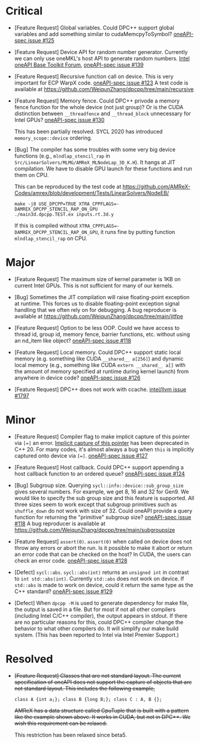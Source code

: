 
# Critical

* [Feature Request] Global variables.  Could DPC++ support global variables and add
  something similar to cudaMemcpyToSymbol?
  [oneAPI-spec issue #125](https://github.com/oneapi-src/oneAPI-spec/issues/125)

* [Feature Request] Device API for random number generator.  Currently we can only use
  oneMKL's host API to generate random numbers.
  [Intel oneAPI Base Toolkit Forum](https://software.intel.com/en-us/forums/intel-oneapi-base-toolkit/topic/856436),
  [oneAPI-spec issue #139](https://github.com/oneapi-src/oneAPI-spec/issues/139)

* [Feature Request] Recursive function call on device.  This is very important for ECP
  WarpX code.
  [oneAPI-spec issue #123](https://github.com/oneapi-src/oneAPI-spec/issues/123)
  A test code is available at https://github.com/WeiqunZhang/dpcpp/tree/main/recursive

* [Feature Request] Memory fence.  Could DPC++ privode a memory fence function for the
  whole device (not just group)?  Or is the CUDA distinction between
  `__threadfence` and `__thread_block` unnecessary for Intel GPUs?
  [oneAPI-spec issue #130](https://github.com/oneapi-src/oneAPI-spec/issues/130)

  This has been partially resolved.  SYCL 2020 has introduced `memory_scope::device` ordering.

* [Bug] The compiler has some troubles with some very big device functions
  (e.g., `mlndlap_stencil_rap` in
  `Src/LinearSolvers/MLMG/AMReX_MLNodeLap_3D_K.H`).  It hangs at JIT
  compilation.  We have to disable GPU launch for these functions and
  run them on CPU.

  This can be reproduced by the test code at
  https://github.com/AMReX-Codes/amrex/blob/development/Tests/LinearSolvers/NodeEB/

  ```
  make -j8 USE_DPCPP=TRUE XTRA_CPPFLAGS=-DAMREX_DPCPP_STENCIL_RAP_ON_GPU
  ./main3d.dpcpp.TEST.ex inputs.rt.3d.y
  ```

  If this is compiled without `XTRA_CPPFLAGS=-DAMREX_DPCPP_STENCIL_RAP_ON_GPU`, it runs fine by
  putting function `mlndlap_stencil_rap` on CPU.

# Major

* [Feature Request] The maximum size of kernel parameter is 1KB on current Intel GPUs.
  This is not sufficient for many of our kernels.

* [Bug] Sometimes the JIT compilation will raise floating-point exception at
  runtime.  This forces us to disable floating-point exception signal
  handling that we often rely on for debugging.  A bug reproducer is
  available at https://github.com/WeiqunZhang/dpcpp/tree/main/jitfpe

* [Feature Request] Option to be less OOP.  Could we have access to thread id, group id,
  memory fence, barrier functions, etc. without using an nd_item like
  object?
  [oneAPI-spec issue #118](https://github.com/oneapi-src/oneAPI-spec/issues/118)

* [Feature Request] Local memory.  Could DPC++ support static local memory
  (e.g. something like CUDA `__shared__ a[256]`) and dynamic local
  memory (e.g., something like CUDA `extern __shared__ a[]` with the
  amount of memory specified at runtime during kernel launch) from
  anywhere in device code?
  [oneAPI-spec issue #126](https://github.com/oneapi-src/oneAPI-spec/issues/126)

* [Feature Request] DPC++ does not work with ccache.
  [intel/llvm issue #1797](https://github.com/intel/llvm/issues/1797)

# Minor

* [Feature Request] Compiler flag to make implicit capture of this pointer via `[=]` an
  error.  [Implicit capture of this pointer](http://eel.is/c++draft/depr#capture.this)
  has been deprecated in C++ 20.  For many codes, it's almost always a
  bug when `this` is implicitly captured onto device via `[=]`.
  [oneAPI-spec issue #127](https://github.com/oneapi-src/oneAPI-spec/issues/127)

* [Feature Request] Host callback.  Could DPC++ support appending a host callback
  function to an ordered queue?
  [oneAPI-spec issue #124](https://github.com/oneapi-src/oneAPI-spec/issues/124)

* [Bug] Subgroup size.  Querying `sycl::info::device::sub_group_size` gives several numbers.  For
  example, we get 8, 16 and 32 for Gen9.  We would like to specify the sub group size and this
  feature is supported.  All three sizes seem to work except that subgroup primitives such as
  `shuffle_down` do not work with size of 32.  Could oneAPI provide a query function for returning
  the "primitive" subgroup size?  [oneAPI-spec issue #118](https://github.com/oneapi-src/oneAPI-spec/issues/118)
  A bug reproducer is available at https://github.com/WeiqunZhang/dpcpp/tree/main/subgroupsize

* [Feature Request] `assert(0)`. `assert(0)` when called on device does not throw any
  errors or abort the run.  Is it possible to make it abort or return
  an error code that can be checked on the host?  In CUDA, the users
  can check an error code.
  [oneAPI-spec issue #128](https://github.com/oneapi-src/oneAPI-spec/issues/128)

* [Defect] `sycl::abs`. `sycl::abs(int)` returns an `unsigned int` in contrast to
  `int std::abs(int)`.  Currently `std::abs` does not work on device.  If
  `std::abs` is made to work on device, could it return the same type
  as the C++ standard?
  [oneAPI-spec issue #129](https://github.com/oneapi-src/oneAPI-spec/issues/129)

* [Defect] When `dpcpp -M` is used to generate dependency for make file, the output is saved in a
  file.  But for most if not all other compilers (including Intel C/C++ compiler), the output
  appears in stdout.  If there are no particular reasons for this, could DPC++ compiler change the
  behavior to what other compilers do.  It will simplify our make build system.  (This has been
  reported to Intel via Intel Premier Support.)

# Resolved

* ~~[Feature Request] Classes that are not standard layout.  The current specification of
  oneAPI does not support the capture of objects that are not standard
  layout.  This includes the following example,~~

  ```
  class A {int a;}; class B {long B;}; class C : A, B {};
  ```

  ~~AMReX has a data structure called GpuTuple that is built with a
  pattern like the example shown above.  It works in CUDA, but not in
  DPC++.  We wish this requirement can be relaxed.~~

  This restriction has been relaxed since beta5.
